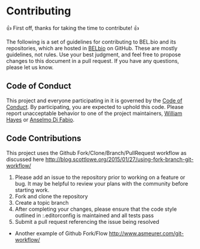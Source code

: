 # Contributing

:+1: First off, thanks for taking the time to contribute! :+1:

The following is a set of guidelines for contributing to BEL.bio and its repositories, which are hosted in [BELbio](https://github.com/belbio) on GitHub. These are mostly guidelines, not rules. Use your best judgment, and feel free to propose changes to this document in a pull request. If you have any questions, please let us know.

## Code of Conduct

This project and everyone participating in it is governed by the [Code of Conduct](CONDUCT.md). By participating, you are expected to uphold this code. Please report unacceptable behavior to one of the project maintainers, [William Hayes](mailto:whayes@adsworks.com) or [Anselmo Di Fabio](mailto:adifabio@adsworks.com).

## Code Contributions

This project uses the Github Fork/Clone/Branch/PullRequest workflow as discussed here
http://blog.scottlowe.org/2015/01/27/using-fork-branch-git-workflow/

1. Please add an issue to the repository prior to working on a feature or bug.
It may be helpful to review your plans with the community before starting work.
1. Fork and clone the repository
1. Create a topic branch
1. After completing your changes, please ensure that the code style outlined
in <repo>:.editorconfig is maintained and all tests pass
1. Submit a pull request referencing the issue being resolved

* Another example of Github Fork/Flow http://www.asmeurer.com/git-workflow/
